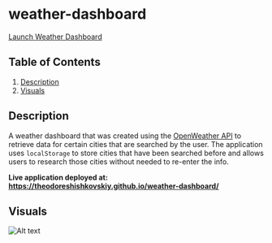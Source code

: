 # weather-dashboard
[Launch Weather Dashboard](https://theodoreshishkovskiy.github.io/weather-dashboard/)

## Table of Contents
1. [Description](#Description)
2. [Visuals](#Visuals)

## Description
A weather dashboard that was created using the [OpenWeather API](https://openweathermap.org/api) to retrieve data for certain cities that are searched by the user. The application uses `localStorage` to store cities that have been searched before and allows users to research those cities without needed to re-enter the info.

**Live application deployed at:  https://theodoreshishkovskiy.github.io/weather-dashboard/**

## Visuals
![Alt text](/assets/images/)